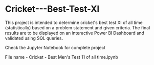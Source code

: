 # Cricket---Best-Test-XI
This project is intended to determine cricket's best test XI of all time (statistically) based on a problem statement and given criteria. The final results are to be displayed on an interactive Power BI Dashboard and validated using SQL queries.

Check the Jupyter Notebook for complete project

File name - Cricket - Best Men's Test 11 of all time.ipynb
